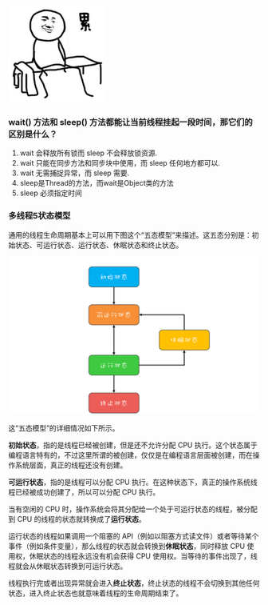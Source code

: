 <img src="../.vuepress/public/9150e4e5gy1g0r8n8okufj206o06ot9d.jpg" alt="ç´¯" style="zoom:80%;" />

### wait() 方法和 sleep() 方法都能让当前线程挂起一段时间，那它们的区别是什么？

1. wait 会释放所有锁而 sleep 不会释放锁资源.
2. wait 只能在同步方法和同步块中使用，而 sleep 任何地方都可以.
3. wait 无需捕捉异常，而 sleep 需要.
4. sleep是Thread的方法，而wait是Object类的方法
5. sleep 必须指定时间



### 多线程5状态模型

通用的线程生命周期基本上可以用下图这个“五态模型”来描述。这五态分别是：初始状态、可运行状态、运行状态、休眠状态和终止状态。

<img src="../.vuepress/public/9bbc6fa7fb4d631484aa953626cf6ae5.png" style="zoom:80%;" />

这“五态模型”的详细情况如下所示。

**初始状态**，指的是线程已经被创建，但是还不允许分配 CPU 执行。这个状态属于编程语言特有的，不过这里所谓的被创建，仅仅是在编程语言层面被创建，而在操作系统层面，真正的线程还没有创建。

**可运行状态**，指的是线程可以分配 CPU 执行。在这种状态下，真正的操作系统线程已经被成功创建了，所以可以分配 CPU 执行。

当有空闲的 CPU 时，操作系统会将其分配给一个处于可运行状态的线程，被分配到 CPU 的线程的状态就转换成了**运行状态**。

运行状态的线程如果调用一个阻塞的 API（例如以阻塞方式读文件）或者等待某个事件（例如条件变量），那么线程的状态就会转换到**休眠状态**，同时释放 CPU 使用权，休眠状态的线程永远没有机会获得 CPU 使用权。当等待的事件出现了，线程就会从休眠状态转换到可运行状态。

线程执行完或者出现异常就会进入**终止状态**，终止状态的线程不会切换到其他任何状态，进入终止状态也就意味着线程的生命周期结束了。